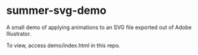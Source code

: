 # summer-svg-demo
A small demo of applying animations to an SVG file exported out of Adobe Illustrator.

To view, access demo/index.html in this repo.
